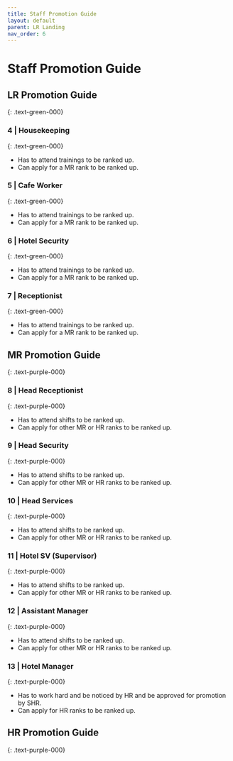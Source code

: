 ```yaml
---
title: Staff Promotion Guide
layout: default
parent: LR Landing
nav_order: 6
---
```

# Staff Promotion Guide

## LR Promotion Guide
{: .text-green-000}

### 4 | Housekeeping
{: .text-green-000}

- Has to attend trainings to be ranked up.
- Can apply for a MR rank to be ranked up.

### 5 | Cafe Worker
{: .text-green-000}

- Has to attend trainings to be ranked up.
- Can apply for a MR rank to be ranked up.

### 6 | Hotel Security
{: .text-green-000}

- Has to attend trainings to be ranked up.
- Can apply for a MR rank to be ranked up.

### 7 | Receptionist
{: .text-green-000}

- Has to attend trainings to be ranked up.
- Can apply for a MR rank to be ranked up.

## MR Promotion Guide
{: .text-purple-000}

### 8 | Head Receptionist
{: .text-purple-000}

- Has to attend shifts to be ranked up.
- Can apply for other MR or HR ranks to be ranked up.

### 9 | Head Security
{: .text-purple-000}

- Has to attend shifts to be ranked up.
- Can apply for other MR or HR ranks to be ranked up.

### 10 | Head Services
{: .text-purple-000}

- Has to attend shifts to be ranked up.
- Can apply for other MR or HR ranks to be ranked up.

### 11 | Hotel SV (Supervisor)
{: .text-purple-000}

- Has to attend shifts to be ranked up.
- Can apply for other MR or HR ranks to be ranked up.

### 12 | Assistant Manager
{: .text-purple-000}

- Has to attend shifts to be ranked up.
- Can apply for other MR or HR ranks to be ranked up.

### 13 | Hotel Manager
{: .text-purple-000}

- Has to work hard and be noticed by HR and be approved for promotion by SHR.
- Can apply for HR ranks to be ranked up.

## HR Promotion Guide
{: .text-purple-000}
